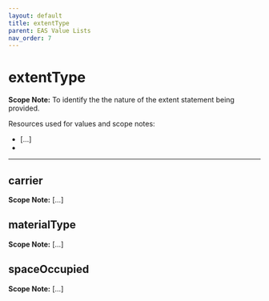 ```yaml
---
layout: default
title: extentType
parent: EAS Value Lists
nav_order: 7
---
```


# extentType

**Scope Note:**
To identify the the nature of the extent statement being provided.

Resources used for values and scope notes:
 - [...]
 - 

---

## carrier

**Scope Note:**
[...]

## materialType

**Scope Note:**
[...]

## spaceOccupied

**Scope Note:**
[...]
